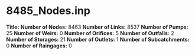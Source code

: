 # 8485_Nodes.inp
**Title:** 
**Number of Nodes:** 8463
**Number of Links:** 8537
**Number of Pumps:** 25
**Number of Weirs:** 0
**Number of Orifices:** 5
**Number of Outfalls:** 2
**Number of Storages:** 21
**Number of Outlets:** 1
**Number of Subcatchments:** 0
**Number of Raingages:** 0
